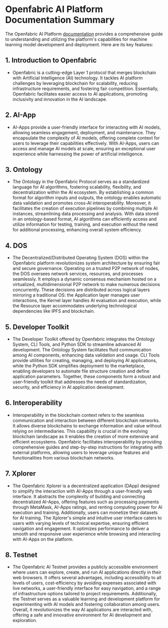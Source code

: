 # Openfabric AI Platform Documentation Summary

The Openfabric AI Platform [documentation](https://docs.openfabric.ai) provides a comprehensive guide to understanding and utilizing the platform's capabilities for machine learning model development and deployment. Here are its key features:

## 1. Introduction to Openfabric
- Openfabric is a cutting-edge Layer 1 protocol that merges blockchain with Artificial Intelligence (AI) technology. It tackles AI platform challenges by leveraging blockchain for scalability, reducing infrastructure requirements, and fostering fair competition. Essentially, Openfabric facilitates easier access to AI applications, promoting inclusivity and innovation in the AI landscape.


## 2.  AI-App
- AI-Apps provide a user-friendly interface for interacting with AI models, allowing seamless engagement, deployment, and maintenance. They encapsulate the complexity of AI models, offering complete context for users to leverage their capabilities effectively. With AI-Apps, users can access and manage AI models at scale, ensuring an exceptional user experience while harnessing the power of artificial intelligence.

## 3. Ontology
- The Ontology in the Openfabric Protocol serves as a standardized language for AI algorithms, fostering scalability, flexibility, and decentralization within the AI ecosystem. By establishing a common format for algorithm inputs and outputs, the ontology enables automatic data validation and promotes cross-AI interoperability. Moreover, it facilitates the creation of execution pipelines by combining multiple AI instances, streamlining data processing and analysis. With data stored in an ontology-based format, AI algorithms can efficiently access and utilize information for testing, training, and execution without the need for additional processing, enhancing overall system efficiency.

## 4. DOS
- The Decentralized/Distributed Operating System (DOS) within the Openfabric platform revolutionizes system architecture by ensuring fair and secure governance. Operating on a trusted P2P network of nodes, the DOS oversees network services, resources, and processes seamlessly. It employs a dynamic consensus mechanism hosted on a virtualized, multidimensional P2P network to make numerous decisions concurrently. These decisions are distributed across logical layers mirroring a traditional OS: the Application layer manages user interactions, the Kernel layer handles AI evaluation and execution, while the Resource layer accommodates underlying technological dependencies like IPFS and blockchain.

## 5. Developer Toolkit
- The Developer Toolkit offered by Openfabric integrates the Ontology System, CLI Tools, and Python SDK to streamline advanced AI development. The Ontology System facilitates fluid communication among AI components, enhancing data validation and usage. CLI Tools provide utilities for creating, managing, and deploying AI applications, while the Python SDK simplifies deployment to the marketplace, enabling developers to automate file structure creation and define application parameters. Together, these components form a robust and user-friendly toolkit that addresses the needs of standardization, security, and efficiency in AI application development.

## 6. Interoperability
- Interoperability in the blockchain context refers to the seamless communication and interaction between different blockchain networks. It allows diverse blockchains to exchange information and value without relying on intermediaries. This capability is crucial in the evolving blockchain landscape as it enables the creation of more extensive and efficient ecosystems. Openfabric facilitates interoperability by providing comprehensive guides and step-by-step instructions for integrating with external platforms, allowing users to leverage unique features and functionalities from various blockchain networks.

## 7. Xplorer
- The Openfabric Xplorer is a decentralized application (DApp) designed to simplify the interaction with AI-Apps through a user-friendly web interface. It abstracts the complexity of building and connecting decentralized AI-Apps, offering features such as processing payments through MetaMask, AI-Apps ratings, and renting computing power for AI execution and training. Additionally, users can monetize their datasets for AI training. The Xplorer's simple and intuitive user interface caters to users with varying levels of technical expertise, ensuring efficient navigation and engagement. It optimizes performance to deliver a smooth and responsive user experience while browsing and interacting with AI-Apps on the platform.

## 8. Testnet
- The Openfabric AI Testnet provides a publicly accessible environment where users can explore, create, and run AI applications directly in their web browsers. It offers several advantages, including accessibility to all levels of users, cost-efficiency by avoiding expenses associated with live networks, a user-friendly interface for easy navigation, and a range of infrastructure options tailored to project requirements. Additionally, the Testnet serves as a valuable learning and development platform for experimenting with AI models and fostering collaboration among users. Overall, it revolutionizes the way AI applications are interacted with, offering a safe and innovative environment for AI development and exploration.



